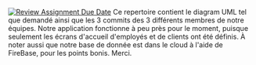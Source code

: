 [![Review Assignment Due Date](https://classroom.github.com/assets/deadline-readme-button-24ddc0f5d75046c5622901739e7c5dd533143b0c8e959d652212380cedb1ea36.svg)](https://classroom.github.com/a/_keOyI8T)
Ce repertoire contient le diagram UML tel que demandé ainsi que les 3 commits des 3 différents membres de notre équipes.
Notre application fonctionne à peu près pour le moment, puisque seulement les écrans d'accueil d'employés et de clients ont été définis. 
À noter aussi que notre base de donnée est dans le cloud à l'aide de FireBase, pour les points bonis. 
Merci.
